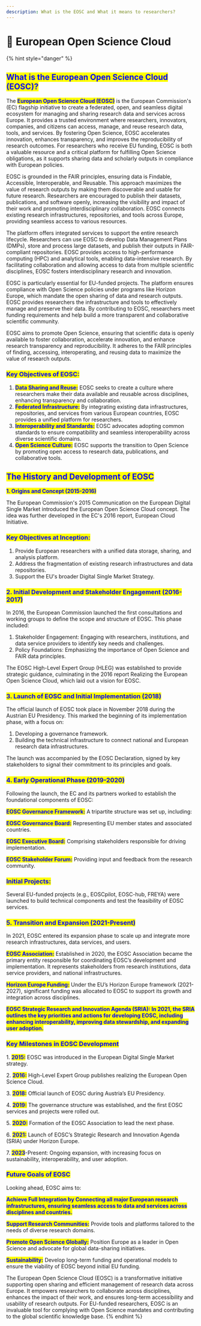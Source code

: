 ```yaml
---
description: What is the EOSC and What it means to researchers?
---
```


# 🔴 European Open Science Cloud

{% hint style="danger" %}


## <mark style="color:blue;">**What is the European Open Science Cloud (EOSC)?**</mark>

&#x20;

The <mark style="color:blue;">**European Open Science Cloud (EOSC)**</mark> is the European Commission's (EC) flagship initiative to create a federated, open, and seamless digital ecosystem for managing and sharing research data and services across Europe. It provides a trusted environment where researchers, innovators, companies, and citizens can access, manage, and reuse research data, tools, and services. By fostering Open Science, EOSC accelerates innovation, enhances transparency, and improves the reproducibility of research outcomes. For researchers who receive EU funding, EOSC is both a valuable resource and a critical platform for fulfilling Open Science obligations, as it supports sharing data and scholarly outputs in compliance with European policies.

EOSC is grounded in the FAIR principles, ensuring data is Findable, Accessible, Interoperable, and Reusable. This approach maximizes the value of research outputs by making them discoverable and usable for future research. Researchers are encouraged to publish their datasets, publications, and software openly, increasing the visibility and impact of their work and promoting interdisciplinary collaboration. EOSC connects existing research infrastructures, repositories, and tools across Europe, providing seamless access to various resources.

The platform offers integrated services to support the entire research lifecycle. Researchers can use EOSC to develop Data Management Plans (DMPs), store and process large datasets, and publish their outputs in FAIR-compliant repositories. EOSC provides access to high-performance computing (HPC) and analytical tools, enabling data-intensive research. By facilitating collaboration and allowing access to data from multiple scientific disciplines, EOSC fosters interdisciplinary research and innovation.

EOSC is particularly essential for EU-funded projects. The platform ensures compliance with Open Science policies under programs like Horizon Europe, which mandate the open sharing of data and research outputs. EOSC provides researchers the infrastructure and tools to effectively manage and preserve their data. By contributing to EOSC, researchers meet funding requirements and help build a more transparent and collaborative scientific community.

EOSC aims to promote Open Science, ensuring that scientific data is openly available to foster collaboration, accelerate innovation, and enhance research transparency and reproducibility. It adheres to the FAIR principles of finding, accessing, interoperating, and reusing data to maximize the value of research outputs.

&#x20;

### <mark style="color:blue;">**Key Objectives of EOSC:**</mark>

1. <mark style="color:blue;">**Data Sharing and Reuse:**</mark> EOSC seeks to create a culture where researchers make their data available and reusable across disciplines, enhancing transparency and collaboration.
2. <mark style="color:blue;">**Federated Infrastructure:**</mark> By integrating existing data infrastructures, repositories, and services from various European countries, EOSC provides a unified platform for researchers.
3. <mark style="color:blue;">**Interoperability and Standards:**</mark> EOSC advocates adopting common standards to ensure compatibility and seamless interoperability across diverse scientific domains.
4. <mark style="color:blue;">**Open Science Culture:**</mark> EOSC supports the transition to Open Science by promoting open access to research data, publications, and collaborative tools.

&#x20;

## <mark style="color:blue;">**The History and Development of EOSC**</mark>

&#x20;<mark style="color:blue;">**1. Origins and Concept (2015-2016)**</mark>

The European Commission's 2015 Communication on the European Digital Single Market introduced the European Open Science Cloud concept. The idea was further developed in the EC's 2016 report, European Cloud Initiative.

&#x20;

### <mark style="color:blue;">**Key Objectives at Inception:**</mark>

1. Provide European researchers with a unified data storage, sharing, and analysis platform.
2. Address the fragmentation of existing research infrastructures and data repositories.
3. Support the EU's broader Digital Single Market Strategy.

&#x20;

### <mark style="color:blue;">**2. Initial Development and Stakeholder Engagement (2016-2017)**</mark>

In 2016, the European Commission launched the first consultations and working groups to define the scope and structure of EOSC. This phase included:

1. Stakeholder Engagement: Engaging with researchers, institutions, and data service providers to identify key needs and challenges.
2. Policy Foundations: Emphasizing the importance of Open Science and FAIR data principles.

&#x20;

The EOSC High-Level Expert Group (HLEG) was established to provide strategic guidance, culminating in the 2016 report Realizing the European Open Science Cloud, which laid out a vision for EOSC.

&#x20;

### <mark style="color:blue;">**3. Launch of EOSC and Initial Implementation (2018)**</mark>

The official launch of EOSC took place in November 2018 during the Austrian EU Presidency. This marked the beginning of its implementation phase, with a focus on:

1. Developing a governance framework.
2. Building the technical infrastructure to connect national and European research data infrastructures.

&#x20;

The launch was accompanied by the EOSC Declaration, signed by key stakeholders to signal their commitment to its principles and goals.

&#x20;

### <mark style="color:blue;">**4. Early Operational Phase (2019-2020)**</mark>

Following the launch, the EC and its partners worked to establish the foundational components of EOSC:

&#x20;<mark style="color:blue;">**EOSC Governance Framework:**</mark> A tripartite structure was set up, including:

&#x20;<mark style="color:blue;">**EOSC Governance Board:**</mark> Representing EU member states and associated countries.

&#x20;<mark style="color:blue;">**EOSC Executive Board:**</mark> Comprising stakeholders responsible for driving implementation.

&#x20;<mark style="color:blue;">**EOSC Stakeholder Forum:**</mark> Providing input and feedback from the research community.

&#x20;

### <mark style="color:blue;">**Initial Projects:**</mark>&#x20;

Several EU-funded projects (e.g., EOSCpilot, EOSC-hub, FREYA) were launched to build technical components and test the feasibility of EOSC services.

&#x20;

### <mark style="color:blue;">**5. Transition and Expansion (2021-Present)**</mark>

In 2021, EOSC entered its expansion phase to scale up and integrate more research infrastructures, data services, and users.

&#x20;

<mark style="color:blue;">**EOSC Association:**</mark> Established in 2020, the EOSC Association became the primary entity responsible for coordinating EOSC’s development and implementation. It represents stakeholders from research institutions, data service providers, and national infrastructures.

<mark style="color:blue;">**Horizon Europe Funding:**</mark> Under the EU’s Horizon Europe framework (2021-2027), significant funding was allocated to EOSC to support its growth and integration across disciplines.

<mark style="color:blue;">**EOSC Strategic Research and Innovation Agenda (SRIA): In 2021, the SRIA outlines the key priorities and actions for developing EOSC, including enhancing interoperability, improving data stewardship, and expanding user adoption.**</mark>

&#x20;

### <mark style="color:blue;">**Key Milestones in EOSC Development**</mark>

1\. <mark style="color:blue;">**2015:**</mark> EOSC was introduced in the European Digital Single Market strategy.

2\. <mark style="color:blue;">**2016:**</mark> High-Level Expert Group publishes realizing the European Open Science Cloud.

3\. <mark style="color:blue;">**2018:**</mark> Official launch of EOSC during Austria’s EU Presidency.

4\. <mark style="color:blue;">**2019:**</mark> The governance structure was established, and the first EOSC services and projects were rolled out.

5\. <mark style="color:blue;">**2020:**</mark> Formation of the EOSC Association to lead the next phase.

6\. <mark style="color:blue;">**2021:**</mark> Launch of EOSC’s Strategic Research and Innovation Agenda (SRIA) under Horizon Europe.

7\. <mark style="color:blue;">**2023**</mark>-Present: Ongoing expansion, with increasing focus on sustainability, interoperability, and user adoption.

&#x20;

&#x20;

### <mark style="color:blue;">**Future Goals of EOSC**</mark>

Looking ahead, EOSC aims to:

<mark style="color:blue;">**Achieve Full Integration by Connecting all major European research infrastructures, ensuring seamless access to data and services across disciplines and countries.**</mark>

<mark style="color:blue;">**Support Research Communities:**</mark> Provide tools and platforms tailored to the needs of diverse research domains.

<mark style="color:blue;">**Promote Open Science Globally:**</mark> Position Europe as a leader in Open Science and advocate for global data-sharing initiatives.

<mark style="color:blue;">**Sustainability:**</mark> Develop long-term funding and operational models to ensure the viability of EOSC beyond initial EU funding.

&#x20;

The European Open Science Cloud (EOSC) is a transformative initiative supporting open sharing and efficient management of research data across Europe. It empowers researchers to collaborate across disciplines, enhances the impact of their work, and ensures long-term accessibility and usability of research outputs. For EU-funded researchers, EOSC is an invaluable tool for complying with Open Science mandates and contributing to the global scientific knowledge base.
{% endhint %}
